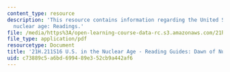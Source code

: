 ```yaml
---
content_type: resource
description: 'This resource contains information regarding the United States in the
  nuclear age: Readings.'
file: /media/https%3A/open-learning-course-data-rc.s3.amazonaws.com/21h-211-the-united-states-in-the-nuclear-age-spring-2016/c73889c5a6bd699489e352cb9a442af6_MIT21H_211S16_Dawn.pdf
file_type: application/pdf
resourcetype: Document
title: '21H.211S16 U.S. in the Nuclear Age - Reading Guides: Dawn of Nuclear Age'
uid: c73889c5-a6bd-6994-89e3-52cb9a442af6
---
```

